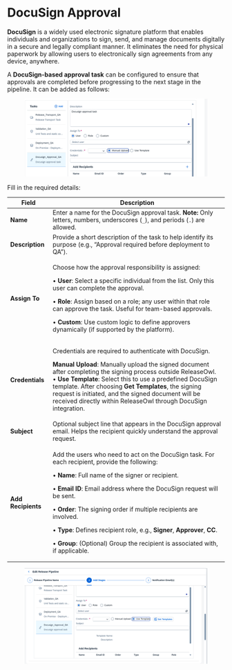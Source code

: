 # DocuSign Approval

**DocuSign** is a widely used electronic signature platform that enables individuals and organizations to sign, send, and manage documents digitally in a secure and legally compliant manner. It eliminates the need for physical paperwork by allowing users to electronically sign agreements from any device, anywhere.

A **DocuSign-based approval task** can be configured to ensure that approvals are completed before progressing to the next stage in the pipeline. It can be added as follows:

<figure><img src="../../../.gitbook/assets/image (1292).png" alt=""><figcaption></figcaption></figure>





Fill in the required details:

| **Field**          | **Description**                                                                                                                                                                                                                                                                                                                                                                                                                                                                                                                                                                                         |
| ------------------ | ------------------------------------------------------------------------------------------------------------------------------------------------------------------------------------------------------------------------------------------------------------------------------------------------------------------------------------------------------------------------------------------------------------------------------------------------------------------------------------------------------------------------------------------------------------------------------------------------------- |
| **Name**           | Enter a name for the DocuSign approval task. **Note:** Only letters, numbers, underscores (`_`), and periods (`.`) are allowed.                                                                                                                                                                                                                                                                                                                                                                                                                                                                         |
| **Description**    | Provide a short description of the task to help identify its purpose (e.g., “Approval required before deployment to QA”).                                                                                                                                                                                                                                                                                                                                                                                                                                                                               |
| **Assign To**      | <p>Choose how the approval responsibility is assigned: </p><p>• <strong>User</strong>: Select a specific individual from the list. Only this user can complete the approval. </p><p>• <strong>Role</strong>: Assign based on a role; any user within that role can approve the task. Useful for team-based approvals. </p><p>• <strong>Custom</strong>: Use custom logic to define approvers dynamically (if supported by the platform).</p>                                                                                                                                                            |
| **Credentials**    | <p>Credentials are required to authenticate with DocuSign. </p><p><strong>Manual Upload</strong>: Manually upload the signed document after completing the signing process outside ReleaseOwl.<br>• <strong>Use Template</strong>: Select this to use a predefined DocuSign template. After choosing <strong>Get Templates</strong>, the signing request is initiated, and the signed document will be received directly within ReleaseOwl through DocuSign integration.</p>                                                                                                                            |
| **Subject**        | Optional subject line that appears in the DocuSign approval email. Helps the recipient quickly understand the approval request.                                                                                                                                                                                                                                                                                                                                                                                                                                                                         |
| **Add Recipients** | <p>Add the users who need to act on the DocuSign task. For each recipient, provide the following:</p><p>• <strong>Name</strong>: Full name of the signer or recipient. </p><p>• <strong>Email ID</strong>: Email address where the DocuSign request will be sent. </p><p>• <strong>Order</strong>: The signing order if multiple recipients are involved. </p><p>• <strong>Type</strong>: Defines recipient role, e.g., <strong>Signer</strong>, <strong>Approver</strong>, <strong>CC</strong>. </p><p>• <strong>Group</strong>: (Optional) Group the recipient is associated with, if applicable.</p> |

<figure><img src="../../../.gitbook/assets/image (10) (1) (1) (1) (1) (1) (1) (1).png" alt=""><figcaption></figcaption></figure>

